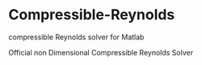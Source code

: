 # Compressible-Reynolds
compressible Reynolds solver for Matlab

Official non Dimensional Compressible Reynolds Solver 
